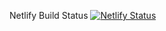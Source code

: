 Netlify Build Status
[![Netlify Status](https://api.netlify.com/api/v1/badges/2307c547-e6e4-4229-bd32-00c3da52075b/deploy-status)](https://app.netlify.com/sites/upbeat-leakey-ec77d7/deploys)